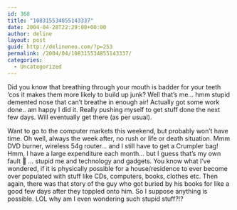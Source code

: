 ```yaml
---
id: 368
title: "108315534855143337"
date: 2004-04-28T22:29:08+00:00
author: deline
layout: post
guid: http://delineneo.com/?p=253
permalink: /2004/04/108315534855143337/
categories:
  - Uncategorized
---
```

Did you know that breathing through your mouth is badder for your teeth &#8216;cos it makes them more likely to build up junk? Well that&#8217;s me&#8230; hmm stupid demented nose that can&#8217;t breathe in enough air! Actually got some work done.. am happy I did it. Really pushing myself to get stuff done the next few days. Will eventually get there (as per usual).

Want to go to the computer markets this weekend, but probably won&#8217;t have time. Oh well, always the week after, no rush or life or death situation. Mmm DVD burner, wireless 54g router&#8230; and I still have to get a Crumpler bag! Hmm, I have a large expenditure each month&#8230; but I guess that&#8217;s my own fault 🙁 &#8230; stupid me and technology and gadgets. You know what I&#8217;ve wondered, if it is physically possible for a house/residence to ever become over populated with stuff like CDs, computers, books, clothes etc. Then again, there was that story of the guy who got buried by his books for like a good few days after they toppled onto him. So I suppose anything is possible. LOL why am I even wondering such stupid stuff?!?
